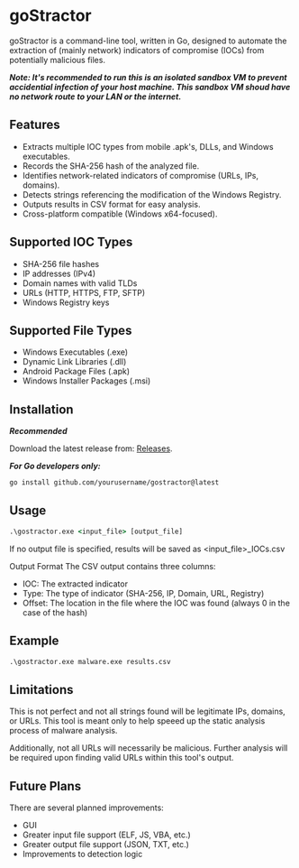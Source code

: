 # goStractor

goStractor is a command-line tool, written in Go, designed to automate the extraction of (mainly network) indicators of compromise (IOCs) from potentially malicious files. 

***Note: It's recommended to run this is an isolated sandbox VM to prevent accidential infection of your host machine. This sandbox VM shoud have no network route to your LAN or the internet.***

## Features

- Extracts multiple IOC types from mobile .apk's, DLLs, and Windows executables.
- Records the SHA-256 hash of the analyzed file.
- Identifies network-related indicators of compromise (URLs, IPs, domains).
- Detects strings referencing the modification of the Windows Registry. 
- Outputs results in CSV format for easy analysis.
- Cross-platform compatible (Windows x64-focused).

## Supported IOC Types

- SHA-256 file hashes
- IP addresses (IPv4)
- Domain names with valid TLDs
- URLs (HTTP, HTTPS, FTP, SFTP)
- Windows Registry keys

## Supported File Types

- Windows Executables (.exe)
- Dynamic Link Libraries (.dll)
- Android Package Files (.apk)
- Windows Installer Packages (.msi)

## Installation

***Recommended***

Download the latest release from: [Releases](https://github.com/grepstrength/gostractor/releases).

***For Go developers only:***
```bash
go install github.com/yourusername/gostractor@latest
```

## Usage
```cmd
.\gostractor.exe <input_file> [output_file]
```

If no output file is specified, results will be saved as <input_file>_IOCs.csv

Output Format
The CSV output contains three columns:

- IOC: The extracted indicator
- Type: The type of indicator (SHA-256, IP, Domain, URL, Registry)
- Offset: The location in the file where the IOC was found (always 0 in the case of the hash)

## Example
```cmd
.\gostractor.exe malware.exe results.csv
```

## Limitations
This is not perfect and not all strings found will be legitimate IPs, domains, or URLs. This tool is meant only to help speeed up the static analysis process of malware analysis. 

Additionally, not all URLs will necessarily be malicious. Further analysis will be required upon finding valid URLs within this tool's output.

## Future Plans
There are several planned improvements:
- GUI
- Greater input file support (ELF, JS, VBA, etc.)
- Greater output file support (JSON, TXT, etc.)
- Improvements to detection logic